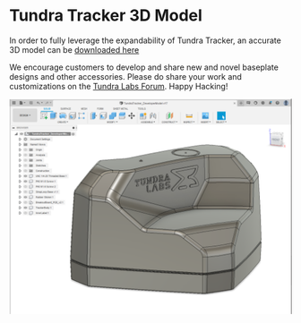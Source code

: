 # Tundra Tracker 3D Model

In order to fully leverage the expandability of Tundra Tracker, an accurate 3D model can be [downloaded here]( https://raw.githubusercontent.com/tundra-labs/tundra-tracker-docs/f47940825c4ef5d3ca9d7299c5565d2d30d63062/docs/files/TundraTracker_DeveloperModel%20v17.step )

We encourage customers to develop and share new and novel baseplate designs and other accessories.  Please do share your work and customizations on the [Tundra Labs Forum]( forum.tundra-labs.com).  Happy Hacking!

![image-20211231102128434](images/tracker_customization.assets/image-20211231102128434.png)
